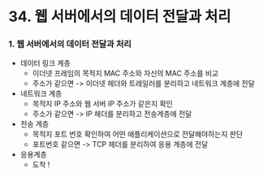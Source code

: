 # 34. 웹 서버에서의 데이터 전달과 처리

### 1. 웹 서버에서의 데이터 전달과 처리
- 데이터 링크 계층
  - 이더넷 프레임의 목적지 MAC 주소와 자신의 MAC 주소를 비교
  - 주소가 같으면 -> 이더넷 헤더와 트레일러를 분리하고 네트워크 계층에 전달
- 네트워크 계층
  - 목적지 IP 주소와 웹 서버 IP 주소가 같은지 확인
  - 주소가 같으면 -> IP 헤더를 분리하고 전송계층에 전달
- 전송 계층
  - 목적지 포트 번호 확인하여 어떤 애플리케이션으로 전달해야하는지 판단
  - 포트번호 같으면 -> TCP 헤더를 분리하여 응용 계층에 전달
- 응용계층
  - 도착 ! 
